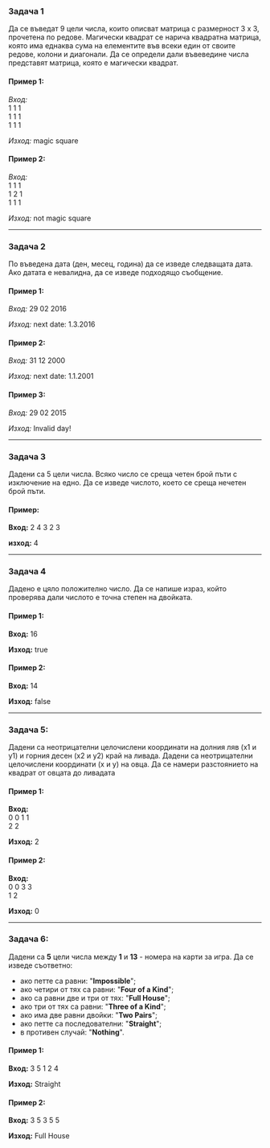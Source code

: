 ### Задача 1
Да се въведат 9 цели числа, които описват матрица с размерност 3 х 3, прочетена по редове. Магически квадрат се нарича квадратна матрица, която има еднаква сума на елементите във всеки един от своите редове, колони и диагонали.  Да се определи дали въвеведине числа представят матрица, която е магически квадрат.

#### Пример 1:

*Вход:* <br>
1 1 1 <br>
1 1 1 <br>
1 1 1

*Изход:* magic square

#### Пример 2:

*Вход:* <br>
1 1 1 <br>
1 2 1 <br>
1 1 1

*Изход:* not magic square


---

### Задача 2
По въведена дата (ден, месец, година) да се изведе следващата дата. Ако датата е невалидна, да се изведе подходящо съобщение.

#### Пример 1:

*Вход:* 29 02 2016

*Изход:* next date: 1.3.2016

#### Пример 2:

*Вход:* 31 12 2000

*Изход:* next date: 1.1.2001

#### Пример 3:

*Вход:* 29 02 2015

*Изход:* Invalid day!

---

### Задача 3
Дадени са 5 цели числа. Всяко число се среща четен брой пъти с изключение на едно. Да се изведе числото, което се среща нечетен брой пъти.

#### Пример:

**Вход:** 2 4 3 2 3

**изход:** 4

---

### Задача 4
Дадено е цяло положително число. Да се напише израз, който проверява дали числото е точна степен на двойката.

#### Пример 1:

**Вход:** 16

**Изход:** true

#### Пример 2:

**Вход:** 14

**Изход:** false

---

### Задача 5:
Дадени са неотрицателни целочислени координати на долния ляв (x1 и y1) и горния десен (x2 и y2) край на ливада. Дадени са неотрицателни целочислени координати (x и y) на овца. Да се намери разстоянието на квадрат от овцата до ливадата

#### Пример 1:

**Вход:** <br>
0 0 1 1 <br> 
2 2

**Изход:** 2

#### Пример 2: 

**Вход:** <br>
0 0 3 3 <br>
1 2

**Изход:** 0

---

###  Задача 6:
Дадени са **5** цели числа между **1** и **13** - номера на карти за игра. Да се изведе съответно:

- ако петте са равни: "**Impossible**";
- ако четири от тях са равни: "**Four of a Kind**";
- ако са равни две и три от тях: "**Full House**";
- ако три от тях са равни: "**Three of a Kind**";
- ако има две равни двойки: "**Two Pairs**";
- ако петте са последователни: "**Straight**";
- в противен случай: "**Nothing**".

#### Пример 1:

**Вход:** 3 5 1 2 4

**Изход:** Straight

#### Пример 2:

**Вход:** 3 5 3 5 5

**Изход:**  Full House
